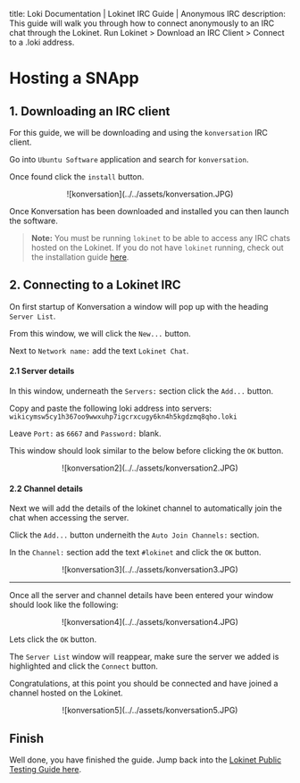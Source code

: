 title: Loki Documentation | Lokinet IRC Guide | Anonymous IRC
description: This guide will walk you through how to connect anonymously to an IRC chat through the Lokinet. Run Lokinet > Download an IRC Client > Connect to a .loki address.

# Hosting a SNApp
## 1. Downloading an IRC client

For this guide, we will be downloading and using the `konversation` IRC client.

Go into `Ubuntu Software` application and search for `konversation`.

Once found click the `install` button.

<center>![konversation](../../assets/konversation.JPG)</center>

Once Konversation has been downloaded and installed you can then launch the software.

> **Note:** You must be running `lokinet` to be able to access any IRC chats hosted on the Lokinet.
> If you do not have `lokinet` running, check out the installation guide [here](AccessingSNApps.md).

## 2. Connecting to a Lokinet IRC

On first startup of Konversation a window will pop up with the heading `Server List`.

From this window, we will click the `New...` button.

Next to `Network name:` add the text `Lokinet Chat`.

#### 2.1 Server details
In this window, underneath the `Servers:` section click the `Add...` button.

Copy and paste the following loki address into servers: `wikicymsw5cy1h367oo9wwxuhp7igcrxcugy6kn4h5kgdzmq8qho.loki`

Leave `Port:` as `6667` and `Password:` blank.

This window should look similar to the below before clicking the `OK` button.

<center>![konversation2](../../assets/konversation2.JPG)</center>

#### 2.2 Channel details
Next we will add the details of the lokinet channel to automatically join the chat when accessing the server.

Click the `Add...` button underneith the `Auto Join Channels:` section.

In the `Channel:` section add the text `#lokinet` and click the `OK` button.

<center>![konversation3](../../assets/konversation3.JPG)</center>

--- 

Once all the server and channel details have been entered your window should look like the following:

<center>![konversation4](../../assets/konversation4.JPG)</center>

Lets click the `OK` button.

The `Server List` window will reappear, make sure the server we added is highlighted and click the `Connect` button.

Congratulations, at this point you should be connected and have joined a channel hosted on the Lokinet. 

<center>![konversation5](../../assets/konversation5.JPG)</center>

## Finish

Well done, you have finished the guide. Jump back into the [Lokinet Public Testing Guide here](../PublicTestingGuide/#4-hosting-a-snapp).
